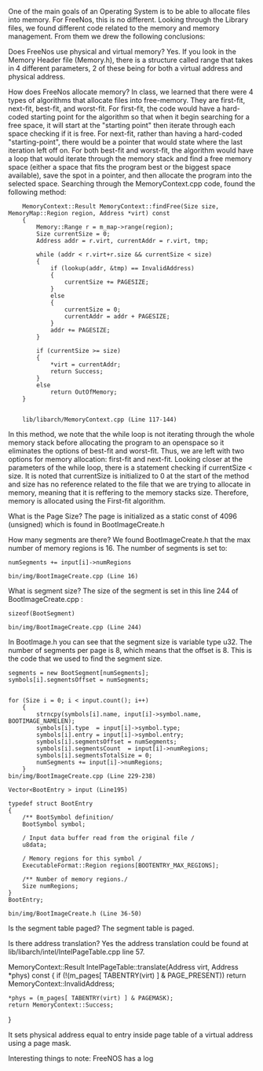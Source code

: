 <!-- In FreeNos, we are using both physical and virtual memory
    For memory management, we are able to add things into memory using First-fit/ Next-Fit
    First-Fit: Always starts the search from the beginning of the list and allocates the first hole large
    Next-Fit: Starts each search t the point of the last allocaiton
    Lookup - converts the virtual memory to physical or something along those lines -->

One of the main goals of an Operating System is to be able to allocate files into memory. For FreeNos, this is no different. Looking through the Library files, we found different code related to the memory and memory management. From them we drew the following conclusions:

Does FreeNos use physical and virtual memory?
    Yes. If you look in the Memory Header file (Memory.h), there is a structure called range that takes in 4 different parameters, 2 of these being for both a virtual address and physical address. 

How does FreeNos allocate memory? 
    In class, we learned that there were 4 types of algorithms that allocate files into free-memory. They are first-fit, next-fit, best-fit, and worst-fit. For first-fit, the code would have a hard-coded starting point for the algorithm so that when it begin searching for a free space, it will start at the "starting point" then iterate through each space checking if it is free. For next-fit, rather than having a hard-coded "starting-point", there would be a pointer that would state where the last iteration left off on. For both best-fit and worst-fit, the algorithm would have a loop that would iterate through the memory stack and find a free memory space (either a space that fits the program best or the biggest space available), save the spot in a pointer, and then allocate the program into the selected space. Searching through the MemoryContext.cpp code, found the following method: 
        
        MemoryContext::Result MemoryContext::findFree(Size size, MemoryMap::Region region, Address *virt) const
        {
            Memory::Range r = m_map->range(region);
            Size currentSize = 0;
            Address addr = r.virt, currentAddr = r.virt, tmp;

            while (addr < r.virt+r.size && currentSize < size)
            {
                if (lookup(addr, &tmp) == InvalidAddress)
                {
                    currentSize += PAGESIZE;
                }
                else
                {
                    currentSize = 0; 
                    currentAddr = addr + PAGESIZE;
                }
                addr += PAGESIZE;
            }

            if (currentSize >= size)
            {
                *virt = currentAddr;
                return Success;
            }
            else
                return OutOfMemory;
        }

                
        lib/libarch/MemoryContext.cpp (Line 117-144)

In this method, we note that the while loop is not iterating through the whole memory stack before allocating the program to an openspace so it eliminates the options of best-fit and worst-fit. Thus, we are left with two options for memory allocation: first-fit and next-fit. Looking closer at the parameters of the while loop, there is a statement checking if currentSize < size. It is noted that currentSize is initialized to 0 at the start of the method and size has no reference related to the file that we are trying to allocate in memory, meaning that it is reffering to the memory stacks size. Therefore, memory is allocated using the First-fit algorithm. 

What is the Page Size?
The page is initialized as a static const of 4096 (unsigned) which is found in BootImageCreate.h 

How many segments are there?
We found BootImageCreate.h that the max number of memory regions is 16. The number of segments is set to: 

    numSegments += input[i]->numRegions

    bin/img/BootImageCreate.cpp (Line 16)

What is segment size?
The size of the segment is set in this line 244 of BootImageCreate.cpp : 

    sizeof(BootSegment)

    bin/img/BootImageCreate.cpp (Line 244)

In BootImage.h you can see that the segment size is variable type u32.
The number of segments per page is 8, which means that the offset is 8. This is the code that we used to find the segment size.

    segments = new BootSegment[numSegments];
    symbols[i].segmentsOffset = numSegments;


    for (Size i = 0; i < input.count(); i++)
        {
            strncpy(symbols[i].name, input[i]->symbol.name, BOOTIMAGE_NAMELEN);
            symbols[i].type  = input[i]->symbol.type;
            symbols[i].entry = input[i]->symbol.entry;
            symbols[i].segmentsOffset = numSegments;
            symbols[i].segmentsCount  = input[i]->numRegions;
            symbols[i].segmentsTotalSize = 0;
            numSegments += input[i]->numRegions;
        }
    bin/img/BootImageCreate.cpp (Line 229-238) 

    Vector<BootEntry > input (Line195)

    typedef struct BootEntry
    {
        /** BootSymbol definition/
        BootSymbol symbol;

        / Input data buffer read from the original file /
        u8data;

        / Memory regions for this symbol /
        ExecutableFormat::Region regions[BOOTENTRY_MAX_REGIONS];

        /** Number of memory regions./
        Size numRegions;
    }
    BootEntry;

    bin/img/BootImageCreate.h (Line 36-50)

Is the segment table paged?
The segment table is paged. 

Is there address translation?
Yes the address translation could be found at lib/libarch/intel/IntelPageTable.cpp line 57.

MemoryContext::Result IntelPageTable::translate(Address virt, Address *phys) const
{
    if (!(m_pages[ TABENTRY(virt) ] & PAGE_PRESENT))
        return MemoryContext::InvalidAddress;

    *phys = (m_pages[ TABENTRY(virt) ] & PAGEMASK);
    return MemoryContext::Success;
}

It sets physical address equal to entry inside page table of a virtual address using a page mask.

Interesting things to note:
FreeNOS has a log 